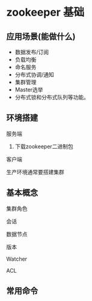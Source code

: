 # zookeeper 基础

## 应用场景(能做什么)

- 数据发布/订阅
- 负载均衡
- 命名服务
- 分布式协调/通知
- 集群管理
- Master选举
- 分布式锁和分布式队列等功能。

## 环境搭建

服务端

1. 下载zookeeper二进制包





客户端



生产环境通常要搭建集群





## 基本概念

集群角色

会话

数据节点

版本

Watcher

ACL



## 常用命令

